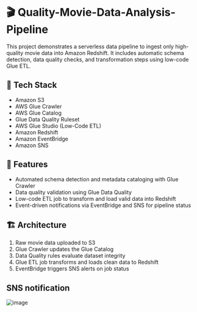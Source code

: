 # 🎬 Quality-Movie-Data-Analysis-Pipeline

This project demonstrates a serverless data pipeline to ingest only high-quality movie data into Amazon Redshift. It includes automatic schema detection, data quality checks, and transformation steps using low-code Glue ETL.

## 🚀 Tech Stack
- Amazon S3
- AWS Glue Crawler
- AWS Glue Catalog
- Glue Data Quality Ruleset
- AWS Glue Studio (Low-Code ETL)
- Amazon Redshift
- Amazon EventBridge
- Amazon SNS

## 📌 Features
- Automated schema detection and metadata cataloging with Glue Crawler
- Data quality validation using Glue Data Quality
- Low-code ETL job to transform and load valid data into Redshift
- Event-driven notifications via EventBridge and SNS for pipeline status

## 🏗️ Architecture
1. Raw movie data uploaded to S3
2. Glue Crawler updates the Glue Catalog
3. Data Quality rules evaluate dataset integrity
4. Glue ETL job transforms and loads clean data to Redshift
5. EventBridge triggers SNS alerts on job status


## SNS notification 
![image](https://github.com/user-attachments/assets/654701bb-33a5-4d9c-be2d-9aa743323ebb)
